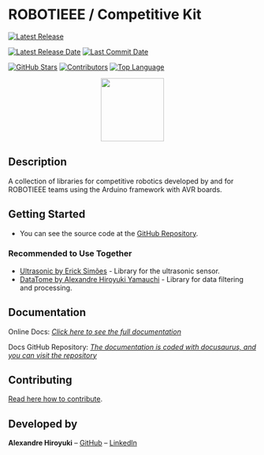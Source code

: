 # ROBOTIEEE / Competitive Kit

[![Latest Release](https://img.shields.io/github/v/release/robotieee/compkit)](https://github.com/robotieee/compkit)
<!-- [![PlatformIO Registry](https://badges.registry.platformio.org/packages/alexandrehiroyuki/library/DataTome.svg)](https://registry.platformio.org/libraries/robotieee/compkit) -->
[![Latest Release Date](https://img.shields.io/github/release-date/robotieee/compkit)](https://github.com/robotieee/compkit/releases)
[![Last Commit Date](https://img.shields.io/github/last-commit/robotieee/compkit)](https://github.com/robotieee/compkit/commits/master)

[![GitHub Stars](https://img.shields.io/github/stars/robotieee/compkit?style=flat&color=yellow)](https://github.com/robotieee/compkit/stargazers)
[![Contributors](https://img.shields.io/github/contributors-anon/robotieee/compkit)](https://github.com/robotieee/compkit/graphs/contributors)
[![Top Language](https://img.shields.io/github/languages/top/robotieee/compkit)](https://github.com/robotieee/compkit)

<p align="center">
<img src="https://raw.githubusercontent.com/robotieee/compkit/main/docs/icon.png" width="128" height="128" />
</p>

## Description

A collection of libraries for competitive robotics developed by and for ROBOTIEEE teams using the Arduino framework with AVR boards.

## Getting Started

<!-- - This library is listed in the official [Arduino Library Manager](https://www.arduino.cc/reference/en/libraries/datatome/).
- _**—Recommended Platform—**_ Use the [PlatformIO Registry](https://registry.platformio.org/libraries/robotieee/compkit) to install the library! -->
- You can see the source code at the [GitHub Repository](https://github.com/robotieee/compkit).

### Recommended to Use Together

- [Ultrasonic by Erick Simões](https://github.com/ErickSimoes/Ultrasonic) - Library for the ultrasonic sensor.
- [DataTome by Alexandre Hiroyuki Yamauchi](https://github.com/AlexandreHiroyuki/DataTome) - Library for data filtering and processing.

## Documentation

Online Docs: _[Click here to see the full documentation](https://robotieee.github.io/compkit_docs/)_

Docs GitHub Repository: _[The documentation is coded with docusaurus, and you can visit the repository](https://github.com/robotieee/compkit_docs)_

## Contributing

[Read here how to contribute](https://github.com/robotieee/compkit/blob/master/CONTRIBUTING.md).

## Developed by

**Alexandre Hiroyuki** – [GitHub](https://github.com/AlexandreHiroyuki) – [LinkedIn](https://www.linkedin.com/in/alexandre-hiroyuki-yamauchi/)
